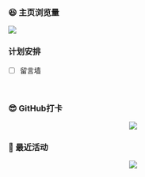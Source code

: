 ### 😆 主页浏览量

![](https://count.getloli.com/get/@halo233.github.readme)

### 计划安排
- [ ] 留言墙
<br/>

### 😎 GitHub打卡
<div align="center">
    <img  src="https://github-readme-streak-stats.herokuapp.com/?user=halo233" />
</div>

### 🥳 最近活动
<div align="center">
    <img src="https://activity-graph.herokuapp.com/graph?username=halo233&theme=xcode" />
</div>


